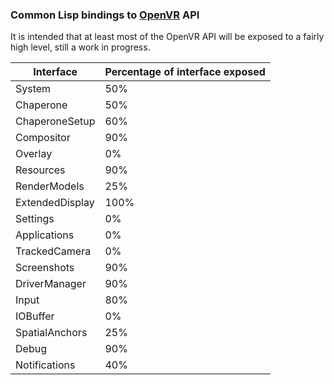 ### Common Lisp bindings to [OpenVR](https://github.com/ValveSoftware/openvr/) API

It is intended that at least most of the OpenVR API will be exposed to a fairly high level, still a work in progress.

Interface | Percentage of interface exposed
--- | ---
System | 50%
Chaperone | 50%
ChaperoneSetup | 60%
Compositor | 90%
Overlay | 0%
Resources | 90%
RenderModels | 25% 
ExtendedDisplay | 100%
Settings | 0%
Applications | 0%
TrackedCamera | 0%
Screenshots | 90%
DriverManager | 90%
Input | 80%
IOBuffer | 0%
SpatialAnchors | 25%
Debug | 90%
Notifications | 40%
